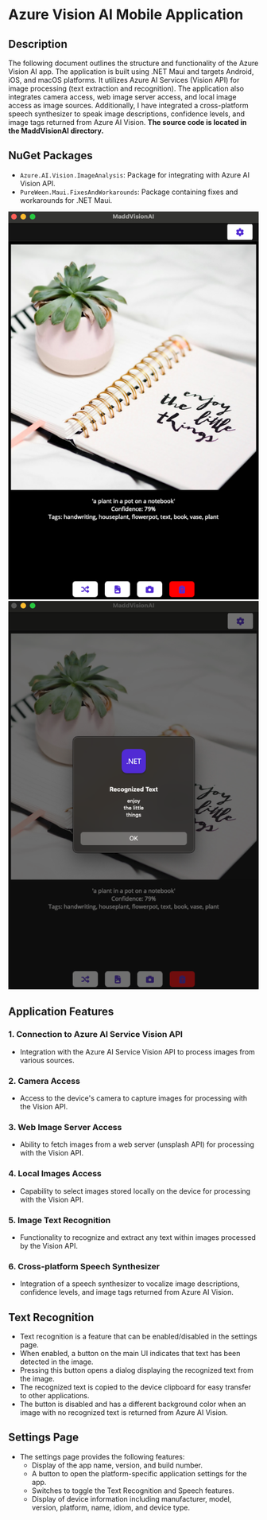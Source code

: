 # Azure Vision AI Mobile Application

## Description

The following document outlines the structure and functionality of the Azure Vision AI app. The application is built using .NET Maui and targets Android, iOS, and macOS platforms. It utilizes Azure AI Services (Vision API) for image processing (text extraction and recognition). The application also integrates camera access, web image server access, and local image access as image sources. Additionally, I have integrated a cross-platform speech synthesizer to speak image descriptions, confidence levels, and image tags returned from Azure AI Vision. **The source code is located in the MaddVisionAI directory.**

## NuGet Packages

- `Azure.AI.Vision.ImageAnalysis`: Package for integrating with Azure AI Vision API.
- `PureWeen.Maui.FixesAndWorkarounds`: Package containing fixes and workarounds for .NET Maui.

![Image with text](./MaddVisionAI/Resources/Images/unsplash_img.png "Text Based Image From Unsplash")
![Image with text](./MaddVisionAI/Resources/Images/img_recognize.png "Image Text Recognition Using VisionAI")


## Application Features

### 1. Connection to Azure AI Service Vision API

- Integration with the Azure AI Service Vision API to process images from various sources.

### 2. Camera Access

- Access to the device's camera to capture images for processing with the Vision API.

### 3. Web Image Server Access

- Ability to fetch images from a web server (unsplash API) for processing with the Vision API.

### 4. Local Images Access

- Capability to select images stored locally on the device for processing with the Vision API.

### 5. Image Text Recognition

- Functionality to recognize and extract any text within images processed by the Vision API.

### 6. Cross-platform Speech Synthesizer

- Integration of a speech synthesizer to vocalize image descriptions, confidence levels, and image tags returned from Azure AI Vision.

## Text Recognition

- Text recognition is a feature that can be enabled/disabled in the settings page.
- When enabled, a button on the main UI indicates that text has been detected in the image.
- Pressing this button opens a dialog displaying the recognized text from the image.
- The recognized text is copied to the device clipboard for easy transfer to other applications.
- The button is disabled and has a different background color when an image with no recognized text is returned from Azure AI Vision.

## Settings Page

- The settings page provides the following features:
  - Display of the app name, version, and build number.
  - A button to open the platform-specific application settings for the app.
  - Switches to toggle the Text Recognition and Speech features.
  - Display of device information including manufacturer, model, version, platform, name, idiom, and device type.


